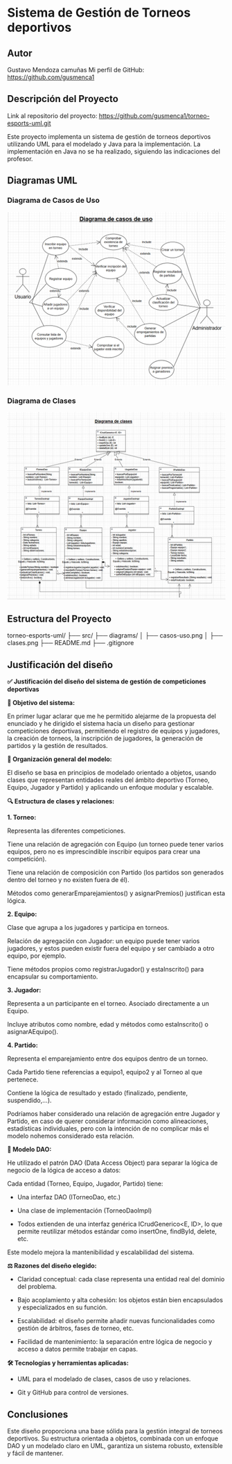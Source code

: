 
# Sistema de Gestión de Torneos deportivos
## Autor
Gustavo Mendoza camuñas
Mi perfil de GitHub: https://github.com/gusmenca1
## Descripción del Proyecto
Link al repositorio del proyecto: https://github.com/gusmenca1/torneo-esports-uml.git
 
Este proyecto implementa un sistema de gestión de torneos deportivos
utilizando UML para el modelado y Java para la implementación. La implementación en Java no se ha realizado, siguiendo las indicaciones del profesor.
## Diagramas UML
### Diagrama de Casos de Uso
![Diagrama de casos de uso](diagrams/casos-uso.png)
### Diagrama de Clases
![Diagrama de clases](diagrams/clases.png)
## Estructura del Proyecto
torneo-esports-uml/ ├── src/
├── diagrams/
│ ├── casos-uso.png
│ ├── clases.png
├── README.md
├── .gitignore

## Justificación del diseño

**✅ Justificación del diseño del sistema de gestión de competiciones deportivas**

**🎯 Objetivo del sistema:**

En primer lugar aclarar que me he permitido alejarme de la propuesta del enunciado y he dirigido el sistema hacia un diseño para gestionar competiciones deportivas, permitiendo el registro de equipos y jugadores, la creación de torneos, la inscripción de jugadores, la generación de partidos y la gestión de resultados.


**🧱 Organización general del modelo:**

El diseño se basa en principios de modelado orientado a objetos, usando clases que representan entidades reales del ámbito deportivo (Torneo, Equipo, Jugador y Partido) y aplicando un enfoque modular y escalable.


**🔍 Estructura de clases y relaciones:**

**1. Torneo:**
   
Representa las diferentes competiciones.

Tiene una relación de agregación con Equipo (un torneo puede tener varios equipos, pero no es imprescindible inscribir equipos para crear una competición).

Tiene una relación de composición con Partido (los partidos son generados dentro del torneo y no existen fuera de él).

Métodos como generarEmparejamientos() y asignarPremios() justifican esta lógica.

**2. Equipo:**
   
Clase que agrupa a los jugadores y participa en torneos.

Relación de agregación con Jugador: un equipo puede tener varios jugadores, y estos pueden existir fuera del equipo y ser cambiado a otro equipo, por ejemplo.

Tiene métodos propios como registrarJugador() y estaInscrito() para encapsular su comportamiento.

**3. Jugador:**

Representa a un participante en el torneo. Asociado directamente a un Equipo.

Incluye atributos como nombre, edad y métodos como estaInscrito() o asignarAEquipo().

**4. Partido:**

Representa el emparejamiento entre dos equipos dentro de un torneo.

Cada Partido tiene referencias a equipo1, equipo2 y al Torneo al que pertenece.

Contiene la lógica de resultado y estado (finalizado, pendiente, suspendido,...).

Podríamos haber considerado una relación de agregación entre Jugador y Partido, en caso de querer considerar información como alineaciones, estadísticas individuales, 
pero con la intención de no complicar más el modelo nohemos considerado esta relación.



**🧩 Modelo DAO:**

He utilizado el patrón DAO (Data Access Object) para separar la lógica de negocio de la lógica de acceso a datos:

Cada entidad (Torneo, Equipo, Jugador, Partido) tiene:

 - Una interfaz DAO (ITorneoDao, etc.)

 - Una clase de implementación (TorneoDaoImpl)

 - Todos extienden de una interfaz genérica ICrudGenerico<E, ID>, lo que permite reutilizar métodos estándar como insertOne, findById, delete, etc.

Este modelo mejora la mantenibilidad y escalabilidad del sistema.


**⚖️ Razones del diseño elegido:**

 - Claridad conceptual: cada clase representa una entidad real del dominio del problema.

 - Bajo acoplamiento y alta cohesión: los objetos están bien encapsulados y especializados en su función.

 - Escalabilidad: el diseño permite añadir nuevas funcionalidades como gestión de árbitros, fases de torneo, etc.

 - Facilidad de mantenimiento: la separación entre lógica de negocio y acceso a datos permite trabajar en capas.
   

**🛠️ Tecnologías y herramientas aplicadas:**

 - UML para el modelado de clases, casos de uso y relaciones.

 - Git y GitHub para control de versiones.
   


## Conclusiones

Este diseño proporciona una base sólida para la gestión integral de torneos deportivos. Su estructura orientada a objetos, combinada con un enfoque DAO y un modelado claro en UML, garantiza un sistema robusto, extensible y fácil de mantener.

